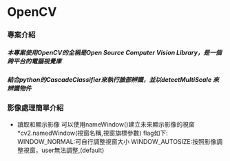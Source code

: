 # OpenCV
### 專案介紹
##### 本專案使用OpenCV的全稱是Open Source Computer Vision Library，是一個跨平台的電腦視覺庫
##### 結合python的CascadeClassifier來執行臉部辨識，並以detectMultiScale 來辨識物件
### 影像處理簡單介紹 
* 讀取和顯示影像
可以使用nameWindow()建立未來顯示影像的視窗
 *cv2.namedWindow(視窗名稱,視窗旗標參數)
 flag如下:
WINDOW_NORMAL:可自行調整視窗大小
WINDOW_AUTOSIZE:按照影像調整視窗，user無法調整,(default)

